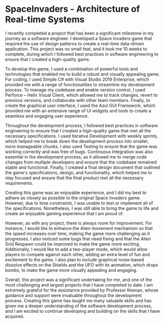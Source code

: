 # SpaceInvaders - Architecture of Real-time Systems

I recently completed a project that has been a significant milestone in my journey as a software engineer. I developed a Space Invaders game that required the use of design patterns to create a real-time data-driven application. This project was no small feat, and it took me 10 weeks to complete, during which I followed best practices in software engineering to ensure that I created a high-quality game.

To develop this game, I used a combination of powerful tools and technologies that enabled me to build a robust and visually appealing game. For coding, I used Simple C# with Visual Studio 2019 Enterprise, which provided me with a range of functionalities to streamline my development process. To manage my codebase and enable version control, I used Perforce – Helix Visual Client, which allowed me to track changes, revert to previous versions, and collaborate with other team members. Finally, to create the graphical user interface, I used the Azul GUI Framework, which provided me with an extensive range of UI widgets and tools to create a seamless and engaging user experience.

Throughout the development process, I followed best practices in software engineering to ensure that I created a high-quality game that met all the necessary specifications. I used Iterative Development with weekly sprints, which helped me to break down the development process into smaller, more manageable chunks. I also used Testing to ensure that the game was working correctly and was free of bugs. Continuous Integration was also essential in the development process, as it allowed me to merge code changes from multiple developers and ensure that the codebase remained stable and functional. Finally, I created a final design document that outlined the game's specifications, design, and functionality, which helped me to stay focused and ensure that the final product met all the necessary requirements.

Creating this game was an enjoyable experience, and I did my best to adhere as closely as possible to the original Space Invaders game. However, due to time constraints, I was unable to test or implement all of the specifications. Nonetheless, I was still able to bring the game to life and create an enjoyable gaming experience that I am proud of.

However, as with any project, there is always room for improvement. For instance, I would like to enhance the Alien movement mechanism so that the speed increases over time, making the game more challenging as it progresses. I also noticed some bugs that need fixing and that the Alien Grid Respawn could be improved to make the game more exciting. Additionally, I would like to add a two-player mode, which would allow players to compete against each other, adding an extra level of fun and excitement to the game. I also plan to include graphical noise-based dissolve effects on the Shields and the UFO with its animation, which drops bombs, to make the game more visually appealing and engaging.

Overall, this project was a significant undertaking for me, and one of the most challenging and largest projects that I have completed to date. I am extremely grateful for the assistance provided by Professor Keenan, whose guidance and support were invaluable throughout the development process. Creating this game has taught me many valuable skills and has given me a deeper understanding of the software development process, and I am excited to continue developing and building on the skills that I have acquired.
